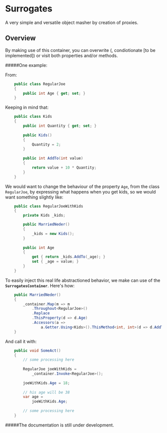 Surrogates
==========
A very simple and versatile object masher by creation of proxies.
## Overview
By making use of this container, you can overwrite (, condiotionate [to be implemented]) or visit both properties and/or methods.

#####One example:

From:
```c#
    public class RegularJoe
    {
        public int Age { get; set; }
    }
```
Keeping in mind that:
```c#
    public class Kids
    {
    	public int Quantity { get; set; }
     	
        public Kids()
        {
        	Quantity = 2;
        }
        
        public int AddTo(int value)
        {
            return value + 10 * Quantity;
        }
    }
```
We would want to change the behaviour of the property `Age`, from the class `RegularJoe`, by expressing what happens when you get kids, so we would want something slightly like:
```c#
    public class RegularJoeWithKids
    {
        private Kids _kids;

        public MarriedNeder()
        {
            _kids = new Kids();
        }
        
        public int Age
        {
            get { return _kids.AddTo(_age); }
            set { _age = value; }
        }
    }
```

To easily inject this real life abstractioned behavior, we make can use of the __`SurrogatesContainer`__. Here's how:
```c#
    public MarriedNeder()
    {
    	_container.Map(m => m
        	.Throughout<RegularJoe>()
            .Replace
            .ThisProperty(d => d.Age)
            .Accessors(a =>
            	a.Getter.Using<Kids>().ThisMethod<int, int>(d => d.AddTo)));
    }
```
And call it with:
```c#
	public void SomeAct()
    {
    	// some processing here
        
        RegularJoe joeWithKids = 
        	_container.Invoke<RegularJoe>();
        
        joeWithKids.Age = 18;
                
        // his age will be 38
        var age = 
        	joeWithKids.Age;
        
        // some processing here
    }
```
	

#####The documentation is still under development.    


